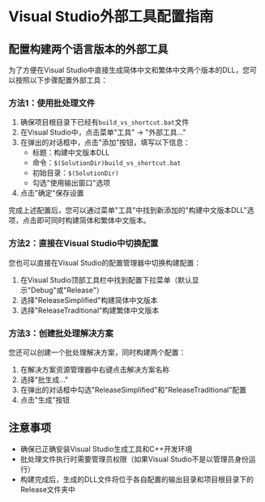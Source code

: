 # Visual Studio外部工具配置指南

## 配置构建两个语言版本的外部工具

为了方便在Visual Studio中直接生成简体中文和繁体中文两个版本的DLL，您可以按照以下步骤配置外部工具：

### 方法1：使用批处理文件

1. 确保项目根目录下已经有`build_vs_shortcut.bat`文件
2. 在Visual Studio中，点击菜单"工具" -> "外部工具..."
3. 在弹出的对话框中，点击"添加"按钮，填写以下信息：
   - 标题：构建中文版本DLL
   - 命令：`$(SolutionDir)build_vs_shortcut.bat`
   - 初始目录：`$(SolutionDir)`
   - 勾选"使用输出窗口"选项
4. 点击"确定"保存设置

完成上述配置后，您可以通过菜单"工具"中找到新添加的"构建中文版本DLL"选项，点击即可同时构建简体和繁体中文版本。

### 方法2：直接在Visual Studio中切换配置

您也可以直接在Visual Studio的配置管理器中切换构建配置：

1. 在Visual Studio顶部工具栏中找到配置下拉菜单（默认显示"Debug"或"Release"）
2. 选择"ReleaseSimplified"构建简体中文版本
3. 选择"ReleaseTraditional"构建繁体中文版本

### 方法3：创建批处理解决方案

您还可以创建一个批处理解决方案，同时构建两个配置：

1. 在解决方案资源管理器中右键点击解决方案名称
2. 选择"批生成..."
3. 在弹出的对话框中勾选"ReleaseSimplified"和"ReleaseTraditional"配置
4. 点击"生成"按钮

## 注意事项

- 确保已正确安装Visual Studio生成工具和C++开发环境
- 批处理文件执行时需要管理员权限（如果Visual Studio不是以管理员身份运行）
- 构建完成后，生成的DLL文件将位于各自配置的输出目录和项目根目录下的Release文件夹中 
